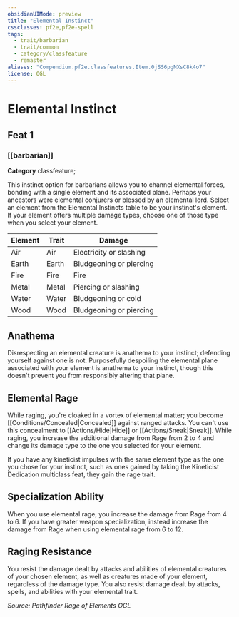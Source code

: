 ```yaml
---
obsidianUIMode: preview
title: "Elemental Instinct"
cssclasses: pf2e,pf2e-spell
tags:
  - trait/barbarian
  - trait/common
  - category/classfeature
  - remaster
aliases: "Compendium.pf2e.classfeatures.Item.0jSS6pgNXsC8k4o7"
license: OGL
---
```

# Elemental Instinct
## Feat 1
### [[barbarian]]

**Category** classfeature; 




This instinct option for barbarians allows you to channel elemental forces, bonding with a single element and its associated plane. Perhaps your ancestors were elemental conjurers or blessed by an elemental lord. Select an element from the Elemental Instincts table to be your instinct's element. If your element offers multiple damage types, choose one of those type when you select your element.

  

| Element | Trait | Damage |
| --- | --- | --- |
| Air | Air | Electricity or slashing |
| Earth | Earth | Bludgeoning or piercing |
| Fire | Fire | Fire |
| Metal | Metal | Piercing or slashing |
| Water | Water | Bludgeoning or cold |
| Wood | Wood | Bludgeoning or piercing |

## Anathema

Disrespecting an elemental creature is anathema to your instinct; defending yourself against one is not. Purposefully despoiling the elemental plane associated with your element is anathema to your instinct, though this doesn't prevent you from responsibly altering that plane.

## Elemental Rage

While raging, you're cloaked in a vortex of elemental matter; you become [[Conditions/Concealed|Concealed]] against ranged attacks. You can't use this concealment to [[Actions/Hide|Hide]] or [[Actions/Sneak|Sneak]]. While raging, you increase the additional damage from Rage from 2 to 4 and change its damage type to the one you selected for your element.

If you have any kineticist impulses with the same element type as the one you chose for your instinct, such as ones gained by taking the Kineticist Dedication multiclass feat, they gain the rage trait.

## Specialization Ability

When you use elemental rage, you increase the damage from Rage from 4 to 6. If you have greater weapon specialization, instead increase the damage from Rage when using elemental rage from 6 to 12.

## Raging Resistance

You resist the damage dealt by attacks and abilities of elemental creatures of your chosen element, as well as creatures made of your element, regardless of the damage type. You also resist damage dealt by attacks, spells, and abilities with your elemental trait.

*Source: Pathfinder Rage of Elements*
*OGL*